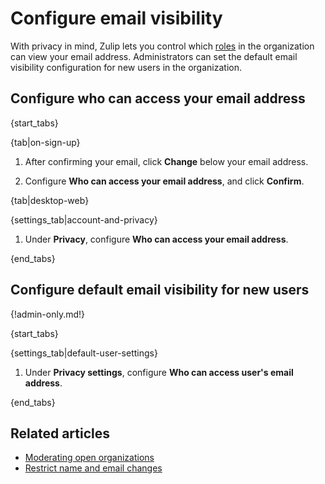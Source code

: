 # Configure email visibility

With privacy in mind, Zulip lets you control which
[roles](/help/roles-and-permissions) in the organization can view your email
address. Administrators can set the default email visibility configuration
for new users in the organization.

## Configure who can access your email address

{start_tabs}

{tab|on-sign-up}

1. After confirming your email, click **Change** below your email address.

1. Configure **Who can access your email address**, and click **Confirm**.

{tab|desktop-web}

{settings_tab|account-and-privacy}

1. Under **Privacy**, configure **Who can access your email address**.

{end_tabs}

## Configure default email visibility for new users

{!admin-only.md!}

{start_tabs}

{settings_tab|default-user-settings}

1. Under **Privacy settings**, configure **Who can access user's email address**.

{end_tabs}

## Related articles

* [Moderating open organizations](/help/moderating-open-organizations)
* [Restrict name and email changes](/help/restrict-name-and-email-changes)
